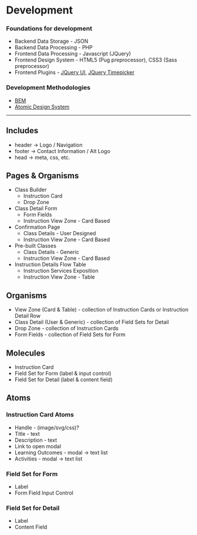 # Development

### Foundations for development

* Backend Data Storage - JSON
* Backend Data Processing - PHP
* Frontend Data Processing - Javascript (JQuery)
* Frontend Design System - HTML5 (Pug preprocessor), CSS3 (Sass preprocessor)
* Frontend Plugins - [JQuery UI](https://jqueryui.com), [JQuery Timepicker](https://timepicker.co)

### Development Methodologies

* [BEM](http://getbem.com/introduction/)
* [Atomic Design System](https://medium.muz.li/building-design-systems-with-atomic-design-93a13286f676)

---

## Includes

* header -> Logo / Navigation
* footer -> Contact Information / Alt Logo
* head -> meta, css, etc.

## Pages & Organisms

* Class Builder
  * Instruction Card
  * Drop Zone
* Class Detail Form
  * Form Fields
  * Instruction View Zone - Card Based
* Confirmation Page
  * Class Details - User Designed
  * Instruction View Zone - Card Based
* Pre-built Classes
  * Class Details - Generic
  * Instruction View Zone - Card Based
* Instruction Details Flow Table
  * Instruction Services Exposition
  * Instruction View Zone - Table

## Organisms

* View Zone (Card & Table) - collection of Instruction Cards or Instruction Detail Row
* Class Detail (User & Generic) - collection of Field Sets for Detail
* Drop Zone - collection of Instruction Cards
* Form Fields - collection of Field Sets for Form

## Molecules

* Instruction Card
* Field Set for Form (label & input control)
* Field Set for Detail (label & content field)

## Atoms

### Instruction Card Atoms

* Handle - (image/svg/css)?
* Title - text
* Description - text
* Link to open modal
* Learning Outcomes - modal -> text list
* Activities - modal -> text list

### Field Set for Form

* Label
* Form Field Input Control

### Field Set for Detail

* Label
* Content Field
